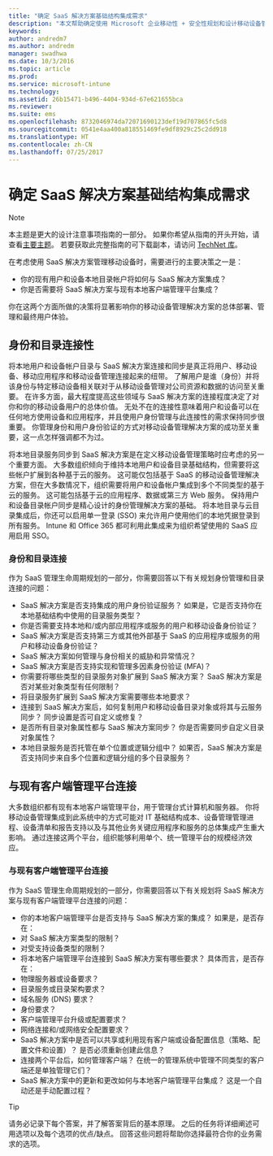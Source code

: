 ```yaml
---
title: "确定 SaaS 解决方案基础结构集成需求"
description: "本文帮助确定使用 Microsoft 企业移动性 + 安全性规划和设计移动设备管理时的服务型软件基础结构集成要求。"
keywords: 
author: andredm7
ms.author: andredm
manager: swadhwa
ms.date: 10/3/2016
ms.topic: article
ms.prod: 
ms.service: microsoft-intune
ms.technology: 
ms.assetid: 26b15471-b496-4404-934d-67e621655bca
ms.reviewer: 
ms.suite: ems
ms.openlocfilehash: 8732046974da72071690123def19d707865fc5d8
ms.sourcegitcommit: 0541e4aa400a818551469fe9df8929c25c2dd918
ms.translationtype: HT
ms.contentlocale: zh-CN
ms.lasthandoff: 07/25/2017
---
```

# <a name="identify-saas-solution-infrastructure-integration-needs"></a>确定 SaaS 解决方案基础结构集成需求

>[!NOTE]
>本主题是更大的设计注意事项指南的一部分。 如果你希望从指南的开头开始，请查看[主要主题](mdm-design-considerations-guide.md)。 若要获取此完整指南的可下载副本，请访问 [TechNet 库](https://gallery.technet.microsoft.com/Mobile-Device-Management-7d401582)。

在考虑使用 SaaS 解决方案管理移动设备时，需要进行的主要决策之一是：

- 你的现有用户和设备本地目录帐户将如何与 SaaS 解决方案集成？
- 你是否需要将 SaaS 解决方案与现有本地客户端管理平台集成？

你在这两个方面所做的决策将显著影响你的移动设备管理解决方案的总体部署、管理和最终用户体验。

## <a name="identity-and-directory-connectivity"></a>身份和目录连接性

将本地用户和设备帐户目录与 SaaS 解决方案连接和同步是真正将用户、移动设备、移动应用程序和移动设备管理连接起来的纽带。 了解用户是谁（身份）并将该身份与特定移动设备相关联对于从移动设备管理对公司资源和数据的访问至关重要。 在许多方面，最大程度提高这些领域与 SaaS 解决方案的连接程度决定了对你和你的移动设备用户的总体价值。  无处不在的连接性意味着用户和设备可以在任何地方使用设备和应用程序，并且使用户身份管理与此连接性的需求保持同步很重要。 你管理身份和用户身份验证的方式对移动设备管理解决方案的成功至关重要，这一点怎样强调都不为过。

将本地目录服务同步到 SaaS 解决方案是在定义移动设备管理策略时应考虑的另一个重要方面。 大多数组织倾向于维持本地用户和设备目录基础结构，但需要将这些帐户扩展到各种基于云的服务。 这可能仅包括基于 SaaS 的移动设备管理解决方案，但在大多数情况下，组织需要将用户和设备帐户集成到多个不同类型的基于云的服务。 这可能包括基于云的应用程序、数据或第三方 Web 服务。 保持用户和设备目录帐户同步是精心设计的身份管理解决方案的基础。 将本地目录与云目录集成后，你还可以启用单一登录 (SSO) 来允许用户使用他们的本地凭据登录到所有服务。 <token>Intune</token> 和 Office 365 都可利用此集成来为组织希望使用的 SaaS 应用启用 SSO。

### <a name="identity-and-directory-connectivity-questions"></a>身份和目录连接

作为 SaaS 管理生命周期规划的一部分，你需要回答以下有关规划身份管理和目录连接的问题：

- SaaS 解决方案是否支持集成的用户身份验证服务？ 如果是，它是否支持你在本地基础结构中使用的目录服务类型？
- 你是否需要支持本地和/或内部应用程序或服务的用户和移动设备身份验证？
- SaaS 解决方案是否支持第三方或其他外部基于 SaaS 的应用程序或服务的用户和移动设备身份验证？
- SaaS 解决方案如何管理与身份相关的威胁和异常情况？
- SaaS 解决方案是否支持实现和管理多因素身份验证 (MFA)？
- 你需要将哪些类型的目录服务对象扩展到 SaaS 解决方案？ SaaS 解决方案是否对某些对象类型有任何限制？
- 将目录服务扩展到 SaaS 解决方案需要哪些本地要求？
- 连接到 SaaS 解决方案后，如何复制用户和移动设备目录对象或将其与云服务同步？ 同步设置是否可自定义或修复？
- 是否所有目录对象属性都与 SaaS 解决方案同步？ 你是否需要同步自定义目录对象属性？
- 本地目录服务是否托管在单个位置或逻辑分组中？ 如果否，SaaS 解决方案是否支持同步来自多个位置和逻辑分组的多个目录服务？

## <a name="connecting-with-existing-client-management-platforms"></a>与现有客户端管理平台连接

大多数组织都有现有本地客户端管理平台，用于管理台式计算机和服务器。 你将移动设备管理集成到此系统中的方式可能对 IT 基础结构成本、设备管理管理进程、设备清单和报告支持以及与其他业务关键应用程序和服务的总体集成产生重大影响。 通过连接这两个平台，组织能够利用单个、统一管理平台的规模经济效应。

### <a name="connecting-existing-client-management-platforms-questions"></a>与现有客户端管理平台连接

作为 SaaS 管理生命周期规划的一部分，你需要回答以下有关规划将 SaaS 解决方案与现有客户端管理平台连接的问题：

- 你的本地客户端管理平台是否支持与 SaaS 解决方案的集成？ 如果是，是否存在：
 - 对 SaaS 解决方案类型的限制？
 - 对受支持设备类型的限制？
- 将本地客户端管理平台连接到 SaaS 解决方案有哪些要求？ 具体而言，是否存在：
 - 物理服务器或设备要求？
 - 目录服务或目录架构要求？
 - 域名服务 (DNS) 要求？
 - 身份要求？
 - 客户端管理平台升级或配置要求？
 - 网络连接和/或网络安全配置要求？
- SaaS 解决方案中是否可以共享或利用现有客户端或设备配置信息（策略、配置文件和设置）？ 是否必须重新创建此信息？
- 连接两个平台后，如何管理客户端？ 在统一的管理系统中管理不同类型的客户端还是单独管理它们？
- SaaS 解决方案中的更新和更改如何与本地客户端管理平台集成？ 这是一个自动还是手动配置过程？

>[!TIP]
>请务必记录下每个答案，并了解答案背后的基本原理。 之后的任务将详细阐述可用选项以及每个选项的优点/缺点。  回答这些问题将帮助你选择最符合你的业务需求的选项。

